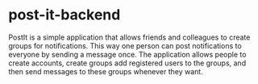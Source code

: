 # post-it-backend

PostIt ​is a simple application that allows friends and colleagues to create groups for notifications. This way one person can post notifications to everyone by sending a message once. The application allows people to create accounts, create groups add registered users to the groups, and then send messages to these groups whenever they want.
